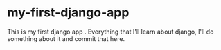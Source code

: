 # my-first-django-app
This is my first django app . Everything that I'll learn about django, I'll  do something about it and commit that here.
